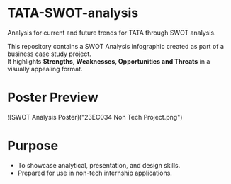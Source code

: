 # TATA-SWOT-analysis
Analysis for current and future trends for TATA through SWOT analysis.

This repository contains a SWOT Analysis infographic created as part of a business case study project.  
It highlights **Strengths, Weaknesses, Opportunities and Threats** in a visually appealing format.  

# Poster Preview
![SWOT Analysis Poster]("23EC034 Non Tech Project.png")

# Purpose
- To showcase analytical, presentation, and design skills.  
- Prepared for use in non-tech internship applications.  

